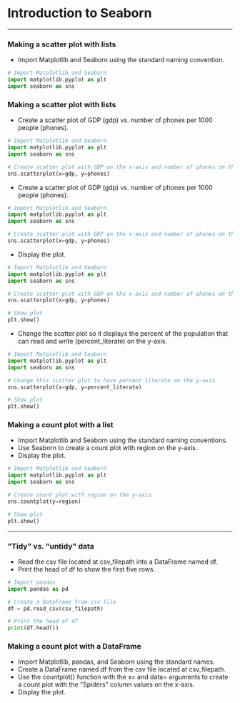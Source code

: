 # Introduction to Seaborn
---
### Making a scatter plot with lists
* Import Matplotlib and Seaborn using the standard naming convention.
```python
# Import Matplotlib and Seaborn
import matplotlib.pyplot as plt
import seaborn as sns
```
### Making a scatter plot with lists
* Create a scatter plot of GDP (gdp) vs. number of phones per 1000 people (phones).
```python
# Import Matplotlib and Seaborn
import matplotlib.pyplot as plt
import seaborn as sns

# Create scatter plot with GDP on the x-axis and number of phones on the y-axis
sns.scatterplot(x=gdp, y=phones)
```
* Create a scatter plot of GDP (gdp) vs. number of phones per 1000 people (phones).
```python
# Import Matplotlib and Seaborn
import matplotlib.pyplot as plt
import seaborn as sns

# Create scatter plot with GDP on the x-axis and number of phones on the y-axis
sns.scatterplot(x=gdp, y=phones)
```
* Display the plot.
```python
# Import Matplotlib and Seaborn
import matplotlib.pyplot as plt
import seaborn as sns

# Create scatter plot with GDP on the x-axis and number of phones on the y-axis
sns.scatterplot(x=gdp, y=phones)

# Show plot
plt.show()
```
* Change the scatter plot so it displays the percent of the population that can read and write (percent_literate) on the y-axis.
```python
# Import Matplotlib and Seaborn
import matplotlib.pyplot as plt
import seaborn as sns

# Change this scatter plot to have percent literate on the y-axis
sns.scatterplot(x=gdp, y=percent_literate)

# Show plot
plt.show()
```
### Making a count plot with a list
* Import Matplotlib and Seaborn using the standard naming conventions.
* Use Seaborn to create a count plot with region on the y-axis.
* Display the plot.
```python
# Import Matplotlib and Seaborn
import matplotlib.pyplot as plt
import seaborn as sns

# Create count plot with region on the y-axis
sns.countplot(y=region)

# Show plot
plt.show()
```
---
### "Tidy" vs. "untidy" data
* Read the csv file located at csv_filepath into a DataFrame named df.
* Print the head of df to show the first five rows.
```python
# Import pandas
import pandas as pd

# Create a DataFrame from csv file
df = pd.read_csv(csv_filepath)

# Print the head of df
print(df.head())
```
### Making a count plot with a DataFrame
* Import Matplotlib, pandas, and Seaborn using the standard names.
* Create a DataFrame named df from the csv file located at csv_filepath.
* Use the countplot() function with the x= and data= arguments to create a count plot with the "Spiders" column values on the x-axis.
* Display the plot.
